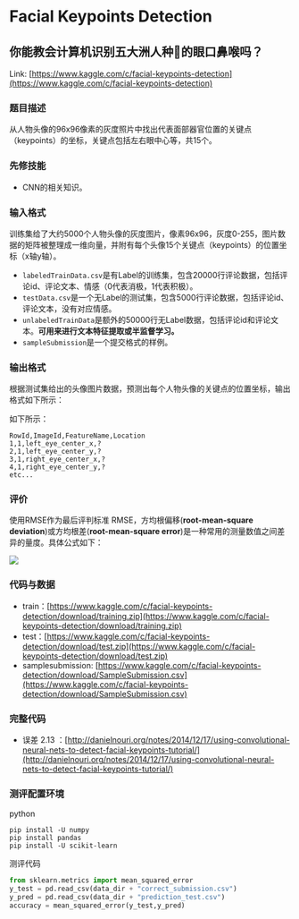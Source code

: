 # Facial Keypoints Detection

## 你能教会计算机识别五大洲人种的眼口鼻喉吗？

Link: [https://www.kaggle.com/c/facial-keypoints-detection](https://www.kaggle.com/c/facial-keypoints-detection)

### 题目描述

从人物头像的96x96像素的灰度照片中找出代表面部器官位置的关键点（keypoints）的坐标，关键点包括左右眼中心等，共15个。

### 先修技能

* CNN的相关知识。

### 输入格式
训练集给了大约5000个人物头像的灰度图片，像素96x96，灰度0-255，图片数据的矩阵被整理成一维向量，并附有每个头像15个关键点（keypoints）的位置坐标（x轴y轴）。


* `labeledTrainData.csv`是有Label的训练集，包含20000行评论数据，包括评论id、评论文本、情感（0代表消极，1代表积极）。
* `testData.csv`是一个无Label的测试集，包含5000行评论数据，包括评论id、评论文本，没有对应情感。
* `unlabeledTrainData`是额外的50000行无Label数据，包括评论id和评论文本。**可用来进行文本特征提取或半监督学习。**
* `sampleSubmission`是一个提交格式的样例。

### 输出格式

根据测试集给出的头像图片数据，预测出每个人物头像的关键点的位置坐标，输出格式如下所示：

如下所示：

```
RowId,ImageId,FeatureName,Location
1,1,left_eye_center_x,?
2,1,left_eye_center_y,?
3,1,right_eye_center_x,?
4,1,right_eye_center_y,?
etc...
```

### 评价

使用RMSE作为最后评判标准
RMSE，方均根偏移(**root-mean-square deviation**)或方均根差(**root-mean-square error**)是一种常用的测量数值之间差异的量度。具体公式如下：


![](http://www.statisticshowto.com/wp-content/uploads/2016/10/root-mean-square-error.png)


### 代码与数据

* train：[https://www.kaggle.com/c/facial-keypoints-detection/download/training.zip](https://www.kaggle.com/c/facial-keypoints-detection/download/training.zip)
* test：[https://www.kaggle.com/c/facial-keypoints-detection/download/test.zip](https://www.kaggle.com/c/facial-keypoints-detection/download/test.zip)
* samplesubmission: [https://www.kaggle.com/c/facial-keypoints-detection/download/SampleSubmission.csv](https://www.kaggle.com/c/facial-keypoints-detection/download/SampleSubmission.csv)

### 完整代码

* 误差 2.13 ：[http://danielnouri.org/notes/2014/12/17/using-convolutional-neural-nets-to-detect-facial-keypoints-tutorial/](http://danielnouri.org/notes/2014/12/17/using-convolutional-neural-nets-to-detect-facial-keypoints-tutorial/)



### 测评配置环境

python

```
pip install -U numpy
pip install pandas
pip install -U scikit-learn
```

测评代码

```py
from sklearn.metrics import mean_squared_error
y_test = pd.read_csv(data_dir + "correct_submission.csv")
y_pred = pd.read_csv(data_dir + "prediction_test.csv")
accuracy = mean_squared_error(y_test,y_pred)
```